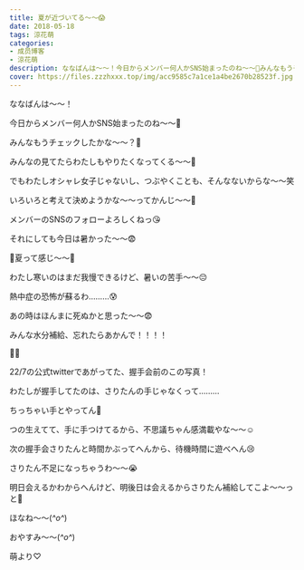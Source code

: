 ```yaml
---
title: 夏が近づいてる〜〜😱
date: 2018-05-18
tags: 涼花萌
categories: 
- 成员博客
- 涼花萌
description: ななばんは〜〜！今日からメンバー何人かSNS始まったのね〜〜🤗みんなもうチェックしたかな〜〜？🤗みんなの見てたらわたしもやりたくなってくる〜〜🙈...
cover: https://files.zzzhxxx.top/img/acc9585c7a1ce1a4be2670b28523f.jpg 
---
```








ななばんは〜〜！




今日からメンバー何人かSNS始まったのね〜〜🤗





みんなもうチェックしたかな〜〜？🤗









みんなの見てたらわたしもやりたくなってくる〜〜🙈






でもわたしオシャレ女子じゃないし、つぶやくことも、そんなないからな〜〜笑








いろいろと考えて決めようかな〜〜ってかんじ〜〜🤗









メンバーのSNSのフォローよろしくねっ😘














それにしても今日は暑かった〜〜😨




🌺夏って感じ〜〜🌺






わたし寒いのはまだ我慢できるけど、暑いの苦手〜〜😔






熱中症の恐怖が蘇るわ………😰




あの時はほんまに死ぬかと思った〜〜😨






みんな水分補給、忘れたらあかんで！！！！













🙌🏻







22/7の公式twitterであがってた、握手会前のこの写真！











わたしが握手してたのは、さりたんの手じゃなくって………















ちっちゃい手とやってん🙈









つの生えてて、手に手つけてるから、不思議ちゃん感満載やな〜〜☺️









次の握手会さりたんと時間かぶってへんから、待機時間に遊べへん😢







さりたん不足になっちゃうわ〜〜😭



明日会えるかわからへんけど、明後日は会えるからさりたん補給してこよ〜〜っと💓










ほなね〜〜(*^o^*)


おやすみ〜〜(*^o^*)








萌より♡


